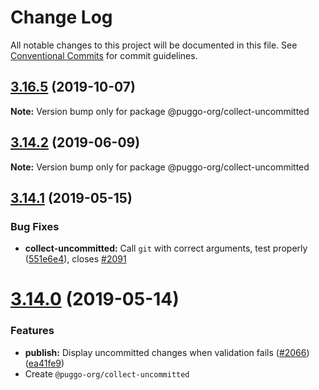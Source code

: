 # Change Log

All notable changes to this project will be documented in this file.
See [Conventional Commits](https://conventionalcommits.org) for commit guidelines.

## [3.16.5](https://github.com/lerna/lerna/compare/v3.16.4...v3.16.5) (2019-10-07)

**Note:** Version bump only for package @puggo-org/collect-uncommitted





## [3.14.2](https://github.com/lerna/lerna/compare/v3.14.1...v3.14.2) (2019-06-09)

**Note:** Version bump only for package @puggo-org/collect-uncommitted





## [3.14.1](https://github.com/lerna/lerna/compare/v3.14.0...v3.14.1) (2019-05-15)


### Bug Fixes

* **collect-uncommitted:** Call `git` with correct arguments, test properly ([551e6e4](https://github.com/lerna/lerna/commit/551e6e4)), closes [#2091](https://github.com/lerna/lerna/issues/2091)





# [3.14.0](https://github.com/lerna/lerna/compare/v3.13.4...v3.14.0) (2019-05-14)


### Features

* **publish:** Display uncommitted changes when validation fails ([#2066](https://github.com/lerna/lerna/issues/2066)) ([ea41fe9](https://github.com/lerna/lerna/commit/ea41fe9))
* Create `@puggo-org/collect-uncommitted`
